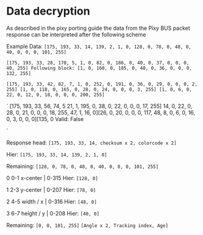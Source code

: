 # Data decryption

As described in the pixy porting guide the data from the Pixy BUS packet response can be interpreted after the following scheme

Example Data:
`[175, 193, 33, 14, 139, 2, 1, 0, 128, 0, 78, 0, 48, 0, 40, 0, 0, 0, 101, 255]`<br>

`[175, 193, 33, 28, 170, 5, 1, 0, 82, 0, 186, 0, 40, 0, 37, 0, 0, 0, 40, 255]
Following block: [1, 0, 160, 0, 185, 0, 40, 0, 36, 0, 0, 0, 132, 255]
`

`[175, 193, 33, 42, 82, 7, 1, 0, 252, 0, 191, 0, 36, 0, 29, 0, 0, 0, 2, 255]
[1, 0, 118, 0, 165, 0, 28, 0, 24, 0, 0, 0, 3, 255]
[1, 0, 6, 0, 22, 0, 12, 0, 18, 0, 0, 0, 200, 255]
`

`
[175, 193, 33, 56, 74, 5
21, 1, 195, 0, 38, 0, 22, 0, 0, 0, 17, 255]
14, 0, 22, 0, 28, 0, 21, 0, 0, 0, 18, 255, 
47, 1, 16, 0][26, 0, 20, 0, 0, 0, 117, 48, 
8, 0, 6, 0, 16, 0, 3, 0, 0, 0][135, 0
Valid: False

`

Response head:
`[175, 193, 33, 14, checksum x 2, colorcode x 2]`

Hier: `[175, 193, 33, 14, 139, 2, 1, 0]`

Remaining: `[128, 0, 78, 0, 48, 0, 40, 0, 0, 0, 101, 255]`

0 0-1  x-center | 0-315
Hier: `[128, 0]`

1 2-3  y-center | 0-207
Hier: `[78, 0]`

2 4-5  width / x | 0-316
Hier: `[48, 0]`

3 6-7  height / y | 0-208
Hier: `[40, 0]`


Remaining:
`[0, 0, 101, 255]`
`[Angle x 2, Tracking index, Age]`